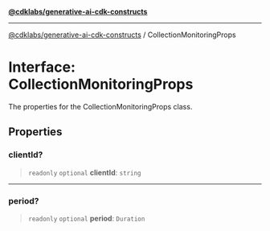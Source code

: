[**@cdklabs/generative-ai-cdk-constructs**](../README.md)

***

[@cdklabs/generative-ai-cdk-constructs](../README.md) / CollectionMonitoringProps

# Interface: CollectionMonitoringProps

The properties for the CollectionMonitoringProps class.

## Properties

### clientId?

> `readonly` `optional` **clientId**: `string`

***

### period?

> `readonly` `optional` **period**: `Duration`
